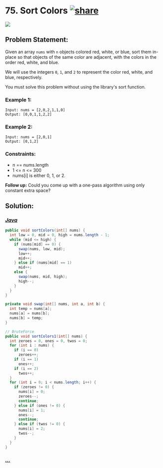 # 75. Sort Colors [![share]](https://leetcode.com/problems/sort-colors)

![][medium]

## Problem Statement:

Given an array `nums` with `n` objects colored red, white, or blue, sort them in-place so that objects of the same color are adjacent, with the colors in the order red, white, and blue.

We will use the integers `0`, `1`, and `2` to represent the color red, white, and blue, respectively.

You must solve this problem without using the library's sort function.

### Example 1:

```
Input: nums = [2,0,2,1,1,0]
Output: [0,0,1,1,2,2]
```

### Example 2:

```
Input: nums = [2,0,1]
Output: [0,1,2]
```

### Constraints:

- n == nums.length
- 1 <= n <= 300
- nums[i] is either 0, 1, or 2.

**Follow up:** Could you come up with a one-pass algorithm using only constant extra space?

## Solution:

### [_Java_](#)

```java
public void sortColors(int[] nums) {
  int low = 0, mid = 0, high = nums.length - 1;
  while (mid <= high) {
    if (nums[mid] == 0) {
      swap(nums, low, mid);
      low++;
      mid++;
    } else if (nums[mid] == 1)
      mid++;
    else {
      swap(nums, mid, high);
      high--;
    }
  }
}

private void swap(int[] nums, int a, int b) {
  int temp = nums[a];
  nums[a] = nums[b];
  nums[b] = temp;
}

// BruteForce
public void sortColors1(int[] nums) {
  int zeroes = 0, ones = 0, twos = 0;
  for (int i : nums) {
    if (i == 0)
      zeroes++;
    if (i == 1)
      ones++;
    if (i == 2)
      twos++;
  }
  for (int i = 0; i < nums.length; i++) {
    if (zeroes != 0) {
      nums[i] = 0;
      zeroes--;
      continue;
    } else if (ones != 0) {
      nums[i] = 1;
      ones--;
      continue;
    } else if (twos != 0) {
      nums[i] = 2;
      twos--;
    }
  }
}
```

### [_..._](#)

```

```

<!----------------------------------{ link }--------------------------------->

[share]: https://img.icons8.com/external-anggara-blue-anggara-putra/20/000000/external-share-user-interface-basic-anggara-blue-anggara-putra-2.png
[easy]: https://img.shields.io/badge/Difficulty-Easy-bright.svg
[medium]: https://img.shields.io/badge/Difficulty-Medium-yellow.svg
[hard]: https://img.shields.io/badge/Difficulty-Hard-red.svg
